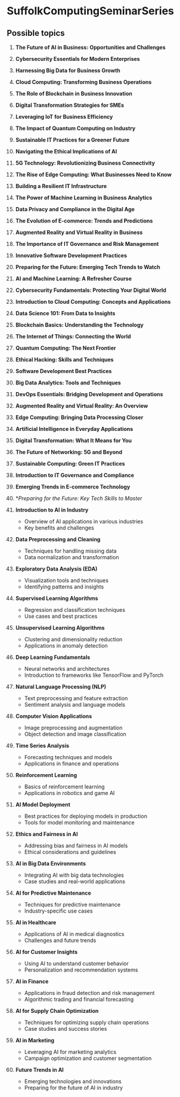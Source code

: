 # SuffolkComputingSeminarSeries



## Possible topics

1. **The Future of AI in Business: Opportunities and Challenges**
2. **Cybersecurity Essentials for Modern Enterprises**
3. **Harnessing Big Data for Business Growth**
4. **Cloud Computing: Transforming Business Operations**
5. **The Role of Blockchain in Business Innovation**
6. **Digital Transformation Strategies for SMEs**
7. **Leveraging IoT for Business Efficiency**
8. **The Impact of Quantum Computing on Industry**
9. **Sustainable IT Practices for a Greener Future**
10. **Navigating the Ethical Implications of AI**
11. **5G Technology: Revolutionizing Business Connectivity**
12. **The Rise of Edge Computing: What Businesses Need to Know**
13. **Building a Resilient IT Infrastructure**
14. **The Power of Machine Learning in Business Analytics**
15. **Data Privacy and Compliance in the Digital Age**
16. **The Evolution of E-commerce: Trends and Predictions**
17. **Augmented Reality and Virtual Reality in Business**
18. **The Importance of IT Governance and Risk Management**
19. **Innovative Software Development Practices**
20. **Preparing for the Future: Emerging Tech Trends to Watch**

1. **AI and Machine Learning: A Refresher Course**
2. **Cybersecurity Fundamentals: Protecting Your Digital World**
3. **Introduction to Cloud Computing: Concepts and Applications**
4. **Data Science 101: From Data to Insights**
5. **Blockchain Basics: Understanding the Technology**
6. **The Internet of Things: Connecting the World**
7. **Quantum Computing: The Next Frontier**
8. **Ethical Hacking: Skills and Techniques**
9. **Software Development Best Practices**
10. **Big Data Analytics: Tools and Techniques**
11. **DevOps Essentials: Bridging Development and Operations**
12. **Augmented Reality and Virtual Reality: An Overview**
13. **Edge Computing: Bringing Data Processing Closer**
14. **Artificial Intelligence in Everyday Applications**
15. **Digital Transformation: What It Means for You**
16. **The Future of Networking: 5G and Beyond**
17. **Sustainable Computing: Green IT Practices**
18. **Introduction to IT Governance and Compliance**
19. **Emerging Trends in E-commerce Technology**
20. **Preparing for the Future: Key Tech Skills to Master*

1. **Introduction to AI in Industry**
   - Overview of AI applications in various industries
   - Key benefits and challenges

2. **Data Preprocessing and Cleaning**
   - Techniques for handling missing data
   - Data normalization and transformation

3. **Exploratory Data Analysis (EDA)**
   - Visualization tools and techniques
   - Identifying patterns and insights

4. **Supervised Learning Algorithms**
   - Regression and classification techniques
   - Use cases and best practices

5. **Unsupervised Learning Algorithms**
   - Clustering and dimensionality reduction
   - Applications in anomaly detection

6. **Deep Learning Fundamentals**
   - Neural networks and architectures
   - Introduction to frameworks like TensorFlow and PyTorch

7. **Natural Language Processing (NLP)**
   - Text preprocessing and feature extraction
   - Sentiment analysis and language models

8. **Computer Vision Applications**
   - Image preprocessing and augmentation
   - Object detection and image classification

9. **Time Series Analysis**
   - Forecasting techniques and models
   - Applications in finance and operations

10. **Reinforcement Learning**
    - Basics of reinforcement learning
    - Applications in robotics and game AI

11. **AI Model Deployment**
    - Best practices for deploying models in production
    - Tools for model monitoring and maintenance

12. **Ethics and Fairness in AI**
    - Addressing bias and fairness in AI models
    - Ethical considerations and guidelines

13. **AI in Big Data Environments**
    - Integrating AI with big data technologies
    - Case studies and real-world applications

14. **AI for Predictive Maintenance**
    - Techniques for predictive maintenance
    - Industry-specific use cases

15. **AI in Healthcare**
    - Applications of AI in medical diagnostics
    - Challenges and future trends

16. **AI for Customer Insights**
    - Using AI to understand customer behavior
    - Personalization and recommendation systems

17. **AI in Finance**
    - Applications in fraud detection and risk management
    - Algorithmic trading and financial forecasting

18. **AI for Supply Chain Optimization**
    - Techniques for optimizing supply chain operations
    - Case studies and success stories

19. **AI in Marketing**
    - Leveraging AI for marketing analytics
    - Campaign optimization and customer segmentation

20. **Future Trends in AI**
    - Emerging technologies and innovations
    - Preparing for the future of AI in industry
